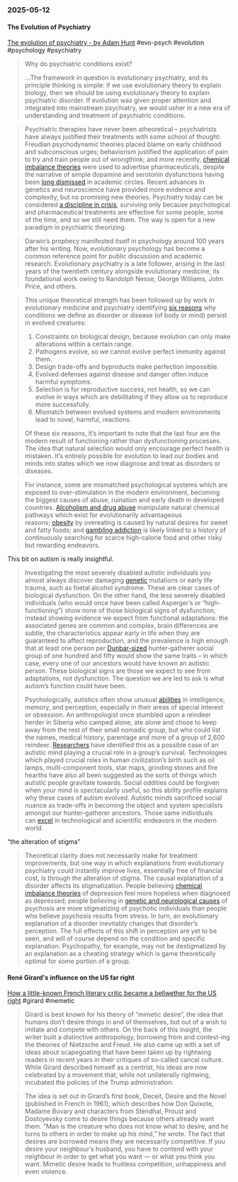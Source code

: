 ### 2025-05-12
#### The Evolution of Psychiatry
[The evolution of psychiatry - by Adam Hunt](https://www.worksinprogress.news/p/the-evolution-of-psychiatry) #evo-psych #evolution #psychology #psychiatry

> Why do psychiatric conditions exist?
> 
> …The framework in question is evolutionary psychiatry, and its principle thinking is simple: if we use evolutionary theory to explain biology, then we should be using evolutionary theory to explain psychiatric disorder. If evolution was given proper attention and integrated into mainstream psychiatry, we would usher in a new era of understanding and treatment of psychiatric conditions.

> Psychiatric therapies have never been atheoretical – psychiatrists have always justified their treatments with some school of thought: Freudian psychodynamic theories placed blame on early childhood and subconscious urges; behaviorism justified the application of pain to try and train people out of wrongthink; and more recently, [chemical imbalance theories](https://www.researchgate.net/publication/315533279_Challenging_the_Narrative_of_Chemical_Imbalance_A_Look_at_the_Evidence) were used to advertise pharmaceuticals, despite the narrative of simple dopamine and serotonin dysfunctions having been [long dismissed](https://www.psychiatrictimes.com/view/debunking-two-chemical-imbalance-myths-again) in academic circles. Recent advances in genetics and neuroscience have provided more evidence and complexity, but no promising new theories. Psychiatry today can be considered [a discipline in crisis](https://www.amazon.co.uk/Mind-Fixers-Psychiatrys-Troubled-Biology/dp/0393071227), surviving only because psychological and pharmaceutical treatments are effective for some people, some of the time, and so we still need them. The way is open for a new paradigm in psychiatric theorizing.

> Darwin’s prophecy manifested itself in psychology around 100 years after his writing. Now, evolutionary psychology has become a common reference point for public discussion and academic research. Evolutionary psychiatry is a late follower, arising in the last years of the twentieth century alongside evolutionary medicine, its foundational work owing to Randolph Nesse, George Williams, John Price, and others.

> This unique theoretical strength has been followed up by work in evolutionary medicine and psychiatry identifying [six reasons](http://www-personal.umich.edu/~nesse/Articles/Nesse%20-%202015%20-%20Evolutionary%20Psychology%20and%20Mental%20Health.pdf) why conditions we define as disorder or disease (of body or mind) persist in evolved creatures:
> 
> 1. Constraints on biological design, because evolution can only make alterations within a certain range.
> 2. Pathogens evolve, so we cannot evolve perfect immunity against them.
> 3. Design trade-offs and byproducts make perfection impossible.
> 4. Evolved defenses against disease and danger often induce harmful symptoms.
> 5. Selection is for reproductive success, not health, so we can evolve in ways which are debilitating if they allow us to reproduce more successfully.
> 6. Mismatch between evolved systems and modern environments lead to novel, harmful, reactions.
> 
> Of these six reasons, it’s important to note that the last four are the modern result of functioning rather than dysfunctioning processes. The idea that natural selection would only encourage perfect health is mistaken. It’s entirely possible for evolution to lead our bodies and minds into states which we now diagnose and treat as disorders or diseases.

> For instance, some are mismatched psychological systems which are exposed to over-stimulation in the modern environment, becoming the biggest causes of abuse, ruination and early death in developed countries. [Alcoholism and drug abuse](https://pubmed.ncbi.nlm.nih.gov/23881888/) manipulate natural chemical pathways which exist for evolutionarily advantageous reasons; [obesity](https://pubmed.ncbi.nlm.nih.gov/25749980/) by overeating is caused by natural desires for sweet and fatty foods; and [gambling addiction](https://pubmed.ncbi.nlm.nih.gov/15577272/) is likely linked to a history of continuously searching for scarce high-calorie food and other risky but rewarding endeavors.

This bit on autism is really insightful.

> Investigating the most severely disabled autistic individuals you almost always discover damaging [genetic](https://www.ncbi.nlm.nih.gov/pmc/articles/PMC4694565/) mutations or early life trauma, such as foetal alcohol syndrome. These are clear cases of biological dysfunction. On the other hand, the less severely disabled individuals (who would once have been called Asperger’s or “high-functioning”) show none of those biological signs of dysfunction, instead showing evidence we expect from functional adaptations: the associated genes are common and complex, brain differences are subtle, the characteristics appear early in life when they are guaranteed to affect reproduction, and the prevalence is high enough that at least one person per [Dunbar-sized](https://royalsocietypublishing.org/doi/abs/10.1098/rspb.2004.2970) hunter-gatherer social group of one hundred and fifty would show the same traits – in which case, every one of our ancestors would have known an autistic person. These biological signs are those we expect to see from adaptations, not dysfunction. The question we are led to ask is what autism’s function could have been.
> 
> Psychologically, autistics often show unusual [abilities](https://europepmc.org/article/med/25374134) in intelligence, memory, and perception, especially in their areas of special interest or obsession. An anthropologist once stumbled upon a reindeer herder in Siberia who camped alone, ate alone and chose to keep away from the rest of their small nomadic group, but who could list the names, medical history, parentage and more of a group of 2,600 reindeer. [Researchers](https://www.tandfonline.com/doi/full/10.1080/1751696X.2016.1244949) have identified this as a possible case of an autistic mind playing a crucial role in a group’s survival. Technologies which played crucial roles in human civilization’s birth such as oil lamps, multi-component tools, star maps, grinding stones and fire hearths have also all been suggested as the sorts of things which autistic people gravitate towards. Social oddities could be forgiven when your mind is spectacularly useful, so this ability profile explains why these cases of autism evolved. Autistic minds sacrificed social nuance as trade-offs in becoming the object and system specialists amongst our hunter-gatherer ancestors. Those same individuals can [excel](https://www.amazon.co.uk/dp/B01N2W270Y/ref=dp-kindle-redirect?_encoding=UTF8&btkr=1) in technological and scientific endeavors in the modern world.

“the alteration of stigma”

> Theoretical clarity does not necessarily make for treatment improvements, but one way in which explanations from evolutionary psychiatry could instantly improve lives, essentially free of financial cost, is through the alteration of stigma. The causal explanation of a disorder affects its stigmatization. People believing [chemical imbalance theories](https://www.ncbi.nlm.nih.gov/pubmed/24657311) of depression feel more hopeless when diagnosed as depressed; people believing in [genetic and neurological causes](https://pubmed.ncbi.nlm.nih.gov/26805779/) of psychosis are more stigmatizing of psychotic individuals than people who believe psychosis results from stress. In turn, an evolutionary explanation of a disorder inevitably changes that disorder’s perception. The full effects of this shift in perception are yet to be seen, and will of course depend on the condition and specific explanation. Psychopathy, for example, may not be destigmatized by an explanation as a cheating strategy which is game theoretically optimal for some portion of a group.

#### René Girard's influence on the US far right
[How a little-known French literary critic became a bellwether for the US right](https://on.ft.com/43cOdnI) #girard #memetic 

> Girard is best known for his theory of “mimetic desire”, the idea that humans don’t desire things in and of themselves, but out of a wish to imitate and compete with others. On the back of this insight, the writer built a distinctive anthropology, borrowing from and contest-ing the theories of Nietzsche and Freud. He also came up with a set of ideas about scapegoating that have been taken up by rightwing readers in recent years in their critiques of so-called cancel culture. While Girard described himself as a centrist, his ideas are now celebrated by a movement that, while not unilaterally rightwing, incubated the policies of the Trump administration.

> The idea is set out in Girard’s first book, Deceit, Desire and the Novel (published in French in 1961), which describes how Don Quixote, Madame Bovary and characters from Stendhal, Proust and Dostoyevsky come to desire things because others already want them. “Man is the creature who does not know what to desire, and he turns to others in order to make up his mind,” he wrote. The fact that desires are borrowed means they are necessarily competitive. If you desire your neighbour’s husband, you have to contend with your neighbour in order to get what you want — or what you think you want. Mimetic desire leads to fruitless competition, unhappiness and even violence.